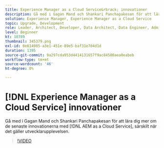 ```yaml
---
title: Experience Manager as a Cloud Service&rbrack; innovationer
description: Gå med i Gagan Mand och Shankari Panchapakesan för att lära dig mer om de senaste innovationerna med  [!DNL AEM as a Cloud Service], särskilt när det gäller utvecklarupplevelsen.
solution: Experience Manager, Experience Manager as a Cloud Service
topic: Upgrade, Development
role: Leader, Architect, Developer, Data Architect, Data Engineer, Admin, User
level: Beginner
kt: 10789
thumbnail: 345379.png
exl-id: 0e614985-a3e1-451e-89e5-baf31e704d1d
duration: 1395
source-git-commit: 9a297cda953d4414131657f9ac84580aea0eabeb
workflow-type: tm+mt
source-wordcount: '46'
ht-degree: 0%

---
```


# [!DNL Experience Manager as a Cloud Service] innovationer

Gå med i Gagan Mand och Shankari Panchapakesan för att lära dig mer om de senaste innovationerna med [!DNL AEM as a Cloud Service], särskilt när det gäller utvecklarupplevelsen.

>[!VIDEO](https://video.tv.adobe.com/v/345379/?quality=12&learn=on)
